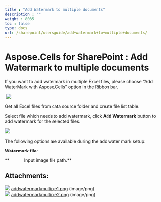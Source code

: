 ```yaml
---
title : "Add Watermark to multiple documents" 
description : "" 
weight : 8035 
toc : false
type: docs
url: /sharepoint/usersguide/add+watermark+to+multiple+documents/
---
```


# Aspose.Cells for SharePoint : Add Watermark to multiple documents


If you want to add watermark in multiple Excel files, please choose “Add WaterMark with Aspose.Cells” option in the Ribbon bar.

 ![](https://docs2.aspose.com/cells/sharepoint/attachments/50270251/50528333.png)

Get all Excel files from data source folder and create file list table.

Select file which needs to add watermark, click **Add Watermark** button to add watermark for the selected files. 

![](https://docs2.aspose.com/cells/sharepoint/attachments/50270251/50528334.png) 

The following options are available during the add water mark setup:

**Watermark file:**

**            Input image file path.**

## Attachments:

![](https://docs2.aspose.com/cells/sharepoint/images/icons/bullet_blue.gif) [addwatermarkmultiple1.png](https://docs2.aspose.com/cells/sharepoint/attachments/50270251/50528333.png) (image/png)  
![](https://docs2.aspose.com/cells/sharepoint/images/icons/bullet_blue.gif) [addwatermarkmultiple2.png](https://docs2.aspose.com/cells/sharepoint/attachments/50270251/50528334.png) (image/png)  

